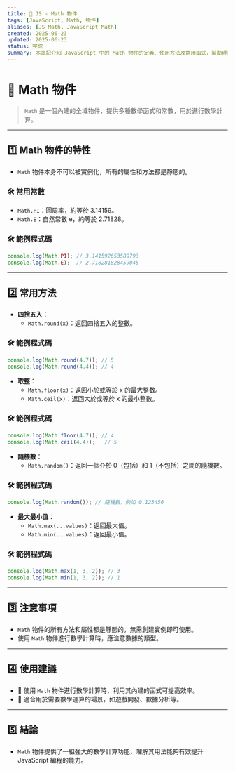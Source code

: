 ```yaml
---
title: 🔧 JS - Math 物件
tags: [JavaScript, Math, 物件]
aliases: [JS Math, JavaScript Math]
created: 2025-06-23
updated: 2025-06-23
status: 完成
summary: 本筆記介紹 JavaScript 中的 Math 物件的定義、使用方法及常用函式，幫助理解數學計算的應用。
---
```


# 🔧 Math 物件

> `Math` 是一個內建的全域物件，提供多種數學函式和常數，用於進行數學計算。

---
## 1️⃣ Math 物件的特性

- `Math` 物件本身不可以被實例化，所有的屬性和方法都是靜態的。

### 🛠️ 常用常數

- `Math.PI`：圓周率，約等於 3.14159。
- `Math.E`：自然常數 e，約等於 2.71828。

### 🛠️ 範例程式碼

```javascript
console.log(Math.PI); // 3.141592653589793
console.log(Math.E);  // 2.718281828459045
```

---
## 2️⃣ 常用方法

- **四捨五入**：
    - `Math.round(x)`：返回四捨五入的整數。

### 🛠️ 範例程式碼

```javascript
console.log(Math.round(4.7)); // 5
console.log(Math.round(4.4)); // 4
```

- **取整**：
    - `Math.floor(x)`：返回小於或等於 x 的最大整數。
    - `Math.ceil(x)`：返回大於或等於 x 的最小整數。

### 🛠️ 範例程式碼

```javascript
console.log(Math.floor(4.7)); // 4
console.log(Math.ceil(4.4));   // 5
```

- **隨機數**：
    - `Math.random()`：返回一個介於 0（包括）和 1（不包括）之間的隨機數。

### 🛠️ 範例程式碼

```javascript
console.log(Math.random()); // 隨機數，例如 0.123456
```

- **最大最小值**：
    - `Math.max(...values)`：返回最大值。
    - `Math.min(...values)`：返回最小值。

### 🛠️ 範例程式碼

```javascript
console.log(Math.max(1, 3, 2)); // 3
console.log(Math.min(1, 3, 2)); // 1
```

---
## 3️⃣ 注意事項

- `Math` 物件的所有方法和屬性都是靜態的，無需創建實例即可使用。
- 使用 `Math` 物件進行數學計算時，應注意數據的類型。

---
## 4️⃣ 使用建議

- 🔹 使用 `Math` 物件進行數學計算時，利用其內建的函式可提高效率。
- 🔹 適合用於需要數學運算的場景，如遊戲開發、數據分析等。

---
## 5️⃣ 結論

- `Math` 物件提供了一組強大的數學計算功能，理解其用法能夠有效提升 JavaScript 編程的能力。